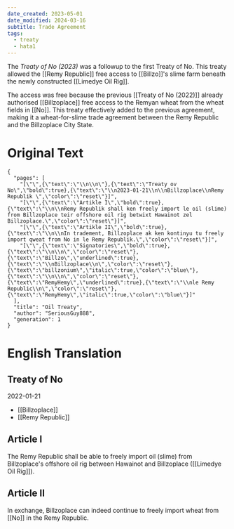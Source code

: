 ```yaml
---
date_created: 2023-05-01
date_modified: 2024-03-16
subtitle: Trade Agreement
tags:
  - treaty
  - hata1
---
```


The *Treaty of No (2023)* was a followup to the first Treaty of No. This treaty allowed the [[Remy Republic]] free access to [[Billzo]]'s slime farm beneath the newly constructed [[Limedye Oil Rig]].

The access was free because the previous [[Treaty of No (2022)]] already authorised [[Billzoplace]] free access to the Remyan wheat from the wheat fields in [[No]]. This treaty effectively added to the previous agreement, making it a wheat-for-slime trade agreement between the Remy Republic and the Billzoplace City State.

# Original Text

```book-and-quill
{
  "pages": [
    "[\"\",{\"text\":\"\\n\\n\"},{\"text\":\"Treaty ov No\",\"bold\":true},{\"text\":\"\\n2023-01-21\\n\\nBillzoplace\\nRemy Republik \",\"color\":\"reset\"}]",
    "[\"\",{\"text\":\"Artikle I\",\"bold\":true},{\"text\":\"\\n\\nRemy Republik shall ken freely import le oil (slime) from Billzoplace teir offshore oil rig betwixt Hawainot zel Billzoplace.\",\"color\":\"reset\"}]",
    "[\"\",{\"text\":\"Artikle II\",\"bold\":true},{\"text\":\"\\n\\nIn tradement, Billzoplace ak ken kontinyu tu freely import qweat from No in le Remy Republik.\",\"color\":\"reset\"}]",
    "[\"\",{\"text\":\"Signatories\",\"bold\":true},{\"text\":\"\\n\\n\",\"color\":\"reset\"},{\"text\":\"Billzo\",\"underlined\":true},{\"text\":\"\\nBillzoplace\\n\",\"color\":\"reset\"},{\"text\":\"billzonium\",\"italic\":true,\"color\":\"blue\"},{\"text\":\"\\n\\n\",\"color\":\"reset\"},{\"text\":\"RemyHemy\",\"underlined\":true},{\"text\":\"\\nle Remy Republic\\n\",\"color\":\"reset\"},{\"text\":\"RemyHemy\",\"italic\":true,\"color\":\"blue\"}]"
  ],
  "title": "Oil Treaty",
  "author": "SeriousGuy888",
  "generation": 1
}
```

# English Translation

## Treaty of No

2022-01-21

- [[Billzoplace]]
- [[Remy Republic]]

## Article I

The Remy Republic shall be able to freely import oil (slime) from Billzoplace's offshore oil rig between Hawainot and Billzoplace ([[Limedye Oil Rig]]).

## Article II

In exchange, Billzoplace can indeed continue to freely import wheat from [[No]] in the Remy Republic.